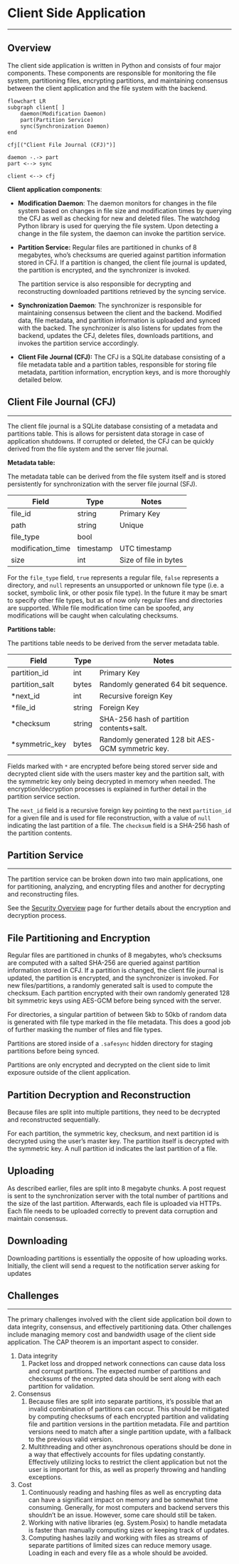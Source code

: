 # Client Side Application

---

## **Overview**

The client side application is written in Python and consists of four major components. These components are responsible for monitoring the file system, partitioning files, encrypting partitions, and maintaining consensus between the client application and the file system with the backend.

```mermaid
flowchart LR
subgraph client[ ]
	daemon(Modification Daemon)
	part(Partition Service)
	sync(Synchronization Daemon)
end

cfj[("Client File Journal (CFJ)")]

daemon -.-> part
part <--> sync

client <--> cfj
```

**Client application components**:

- **Modification Daemon**: The daemon monitors for changes in the file system based on changes in file size and modification times by querying the CFJ as well as checking for new and deleted files. The watchdog Python library is used for querying the file system. Upon detecting a change in the file system, the daemon can invoke the partition service.
- **Partition Service:** Regular files are partitioned in chunks of 8 megabytes, who’s checksums are queried against partition information stored in CFJ. If a partition is changed, the client file journal is updated, the partition is encrypted, and the synchronizer is invoked.
    
    The partition service is also responsible for decrypting and reconstructing downloaded partitions retrieved by the syncing service.
    
- **Synchronization Daemon**: The synchronizer is responsible for maintaining consensus between the client and the backend. Modified data, file metadata, and partition information is uploaded and synced with the backed. The synchronizer is also listens for updates from the backend, updates the CFJ, deletes files, downloads partitions, and invokes the partition service accordingly.
- **Client File Journal (CFJ):** The CFJ is a SQLite database consisting of a file metadata table and a partition tables, responsible for storing file metadata, partition information, encryption keys,  and is more thoroughly detailed below.

## Client File Journal (CFJ)

---

The client file journal is a SQLite database consisting of a metadata and partitions table. This is allows for persistent data storage in case of application shutdowns. If corrupted or deleted, the CFJ can be quickly derived from the file system and the server file journal.

**Metadata table:**

The metadata table can be derived from the file system itself and is stored persistently for synchronization with the server file journal (SFJ).

| Field | Type | Notes |
| --- | --- | --- |
| file_id | string | Primary Key |
| path | string | Unique |
| file_type | bool |  |
| modification_time | timestamp | UTC timestamp |
| size | int | Size of file in bytes |

For the `file_type`  field,  `true` represents a regular file, `false` represents a directory, and `null` represents an unsupported or unknown file type (i.e. a socket, symbolic link, or other posix file type). In the future it may be smart to specify other file types, but as of now only regular files and directories are supported. While file modification time can be spoofed, any modifications will be caught when calculating checksums.

**Partitions table:**

The partitions table needs to be derived from the server metadata table.

| Field | Type | Notes |
| --- | --- | --- |
| partition_id | int | Primary Key |
| partition_salt | bytes | Randomly generated 64 bit sequence. |
| *next_id | int | Recursive foreign Key |
| *file_id | string | Foreign Key |
| *checksum | string | SHA-256 hash of partition contents+salt. |
| *symmetric_key | bytes | Randomly generated 128 bit AES-GCM symmetric key. |

Fields marked with `*`  are encrypted before being stored server side and decrypted client side with the users master key and the partition salt, with the symmetric key only being decrypted in memory when needed. The encryption/decryption processes is explained in further detail in the partition service section.

The `next_id` field is a recursive foreign key pointing to the next `partition_id` for a given file and is used for file reconstruction, with a value of `null` indicating the last partition of a file. The `checksum` field is a SHA-256 hash of the partition contents.

## Partition Service

---

The partition service can be broken down into two main applications, one for partitioning, analyzing, and encrypting files and another for decrypting and reconstructing files.

See the [Security Overview](https://www.notion.so/Security-Overview-3613c096d42c44f49165de6c4a905f48) page for further details about the encryption and decryption process.

## File Partitioning and Encryption

Regular files are partitioned in chunks of 8 megabytes, who’s checksums are computed with a salted SHA-256 are queried against partition information stored in CFJ. If a partition is changed, the client file journal is updated, the partition is encrypted, and the synchronizer is invoked. For new files/partitions, a randomly generated salt is used to compute the checksum. Each partition encrypted with their own randomly generated 128 bit symmetric keys using AES-GCM before being synced with the server.

For directories, a singular partition of between 5kb to 50kb of random data is generated with file type marked in the file metadata. This does a good job of further masking the number of files and file types.

Partitions are stored inside of a `.safesync` hidden directory for staging partitions before being synced.

Partitions are only encrypted and decrypted on the client side to limit exposure outside of the client application.

## Partition Decryption and Reconstruction

Because files are split into multiple partitions, they need to be decrypted and reconstructed sequentially. 

For each partition, the symmetric key, checksum, and next partition id is decrypted using the user’s master key. The partition itself is decrypted with the symmetric key. A null partition id indicates the last partition of a file.

## Uploading

As described earlier, files are split into 8 megabyte chunks. A post request is sent to the synchronization server with the total number of partitions and the size of the last partition. Afterwards, each file is uploaded via HTTPs. Each file needs to be uploaded correctly to prevent data corruption and maintain consensus.

## Downloading

Downloading partitions is essentially the opposite of how uploading works. Initially, the client will send a request to the notification server asking for updates

## Challenges

---

The primary challenges involved with the client side application boil down to data integrity,  consensus, and effectively partitioning data. Other challenges include managing memory cost and bandwidth usage of the client side application. The CAP theorem is an important aspect to consider.

1. Data integrity
    1. Packet loss and dropped network connections can cause data loss and corrupt partitions. The expected number of partitions and checksums of the encrypted data should be sent along with each partition for validation.
2. Consensus
    1. Because files are split into separate partitions, it’s possible that an invalid combination of partitions can occur. This should be mitigated by computing checksums of each encrypted partition and validating file and partition versions in the partition metadata. File and partition versions need to match after a single partition update, with a fallback to the previous valid version.
    2. Multithreading and other asynchronous operations should be done in a way that effectively accounts for files updating constantly. Effectively utilizing locks to restrict the client application but not the user is important for this, as well as properly throwing and handling exceptions.
3. Cost
    1. Continuously reading and hashing files as well as encrypting data can have a significant impact on memory and be somewhat time consuming. Generally, for most computers and backend servers this shouldn’t be an issue. However, some care should still be taken.
    2. Working with native libraries (eg. System.Posix) to handle metadata is faster than manually computing sizes or keeping track of updates.
    3. Computing hashes lazily and working with files as streams of separate partitions of limited sizes can reduce memory usage. Loading in each and every file as a whole should be avoided.
